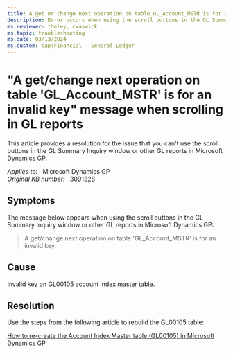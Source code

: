 ```yaml
---
title: A get or change next operation on table GL_Account_MSTR is for an invalid key error
description: Error occurs when using the scroll buttons in the GL Summary Inquiry window or other GL reports in Microsoft Dynamics GP. Provides a resolution.
ms.reviewer: theley, cwaswick
ms.topic: troubleshooting
ms.date: 03/13/2024
ms.custom: sap:Financial - General Ledger
---
```

# "A get/change next operation on table 'GL_Account_MSTR' is for an invalid key" message when scrolling in GL reports

This article provides a resolution for the issue that you can't use the scroll buttons in the GL Summary Inquiry window or other GL reports in Microsoft Dynamics GP.

_Applies to:_ &nbsp; Microsoft Dynamics GP  
_Original KB number:_ &nbsp; 3091328

## Symptoms

The message below appears when using the scroll buttons in the GL Summary Inquiry window or other GL reports in Microsoft Dynamics GP:

> A get/change next operation on table 'GL_Account_MSTR' is for an invalid key.

## Cause

Invalid key on GL00105 account index master table.

## Resolution

Use the steps from the following article to rebuild the GL00105 table:

[How to re-create the Account Index Master table (GL00105) in Microsoft Dynamics GP](https://support.microsoft.com/topic/how-to-re-create-the-account-index-master-table-gl00105-in-microsoft-dynamics-gp-8a6bc0d9-cc0f-8d34-2be0-4138ccc1aec5)
